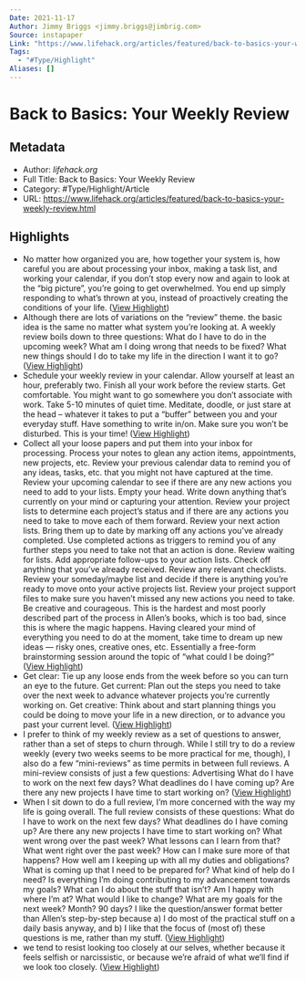 ```yaml
---
Date: 2021-11-17
Author: Jimmy Briggs <jimmy.briggs@jimbrig.com>
Source: instapaper
Link: "https://www.lifehack.org/articles/featured/back-to-basics-your-weekly-review.html"
Tags:
  - "#Type/Highlight"
Aliases: []
---
```


# Back to Basics: Your Weekly Review

## Metadata

* Author: *lifehack.org*
* Full Title: Back to Basics: Your Weekly Review
* Category: #Type/Highlight/Article
* URL: https://www.lifehack.org/articles/featured/back-to-basics-your-weekly-review.html

## Highlights

* No matter how organized you are, how together your system is, how careful you are about processing your inbox, making a task list, and working your calendar, if you don’t stop every now and again to look at the “big picture”, you’re going to get overwhelmed. You end up simply responding to what’s thrown at you, instead of proactively creating the conditions of your life. ([View Highlight](https://instapaper.com/read/1380884439/15275954))
* Although there are lots of variations on the “review” theme. the basic idea is the same no matter what system you’re looking at. A weekly review boils down to three questions:
  What do I have to do in the upcoming week?
  What am I doing wrong that needs to be fixed?
  What new things should I do to take my life in the direction I want it to go? ([View Highlight](https://instapaper.com/read/1380884439/15275955))
* Schedule your weekly review in your calendar. Allow yourself at least an hour, preferably two.
  Finish all your work before the review starts.
  Get comfortable. You might want to go somewhere you don’t associate with work.
  Take 5-10 minutes of quiet time. Meditate, doodle, or just stare at the head – whatever it takes to put a “buffer” between you and your everyday stuff.
  Have something to write in/on.
  Make sure you won’t be disturbed. This is your time! ([View Highlight](https://instapaper.com/read/1380884439/15275956))
* Collect all your loose papers and put them into your inbox for processing.
  Process your notes to glean any action items, appointments, new projects, etc.
  Review your previous calendar data to remind you of any ideas, tasks, etc. that you might not have captured at the time.
  Review your upcoming calendar to see if there are any new actions you need to add to your lists.
  Empty your head. Write down anything that’s currently on your mind or capturing your attention.
  Review your project lists to determine each project’s status and if there are any actions you need to take to move each of them forward.
  Review your next action lists. Bring them up to date by marking off any actions you’ve already completed. Use completed actions as triggers to remind you of any further steps you need to take not that an action is done.
  Review waiting for lists. Add appropriate follow-ups to your action lists. Check off anything that you’ve already received.
  Review any relevant checklists.
  Review your someday/maybe list and decide if there is anything you’re ready to move onto your active projects list.
  Review your project support files to make sure you haven’t missed any new actions you need to take.
  Be creative and courageous. This is the hardest and most poorly described part of the process in Allen’s books, which is too bad, since this is where the magic happens. Having cleared your mind of everything you need to do at the moment, take time to dream up new ideas — risky ones, creative ones, etc. Essentially a free-form brainstorming session around the topic of “what could I be doing?” ([View Highlight](https://instapaper.com/read/1380884439/15275964))
* Get clear: Tie up any loose ends from the week before so you can turn an eye to the future.
  Get current: Plan out the steps you need to take over the next week to advance whatever projects you’re currently working on.
  Get creative: Think about and start planning things you could be doing to move your life in a new direction, or to advance you past your current level. ([View Highlight](https://instapaper.com/read/1380884439/15275992))
* I prefer to think of my weekly review as a set of questions to answer, rather than a set of steps to churn through. While I still try to do a review weekly (every two weeks seems to be more practical for me, though), I also do a few “mini-reviews” as time permits in between full reviews.
  A mini-review consists of just a few questions:
  Advertising
  What do I have to work on the next few days?
  What deadlines do I have coming up?
  Are there any new projects I have time to start working on? ([View Highlight](https://instapaper.com/read/1380884439/15275994))
* When I sit down to do a full review, I’m more concerned with the way my life is going overall. The full review consists of these questions:
  What do I have to work on the next few days?
  What deadlines do I have coming up?
  Are there any new projects I have time to start working on?
  What went wrong over the past week? What lessons can I learn from that?
  What went right over the past week? How can I make sure more of that happens?
  How well am I keeping up with all my duties and obligations?
  What is coming up that I need to be prepared for?
  What kind of help do I need?
  Is everything I’m doing contributing to my advancement towards my goals? What can I do about the stuff that isn’t?
  Am I happy with where I’m at? What would I like to change?
  What are my goals for the next week? Month? 90 days?
  I like the question/answer format better than Allen’s step-by-step because a) I do most of the practical stuff on a daily basis anyway, and b) I like that the focus of (most of) these questions is me, rather than my stuff. ([View Highlight](https://instapaper.com/read/1380884439/15276008))
* we tend to resist looking too closely at our selves, whether because it feels selfish or narcissistic, or because we’re afraid of what we’ll find if we look too closely. ([View Highlight](https://instapaper.com/read/1380884439/15276010))

